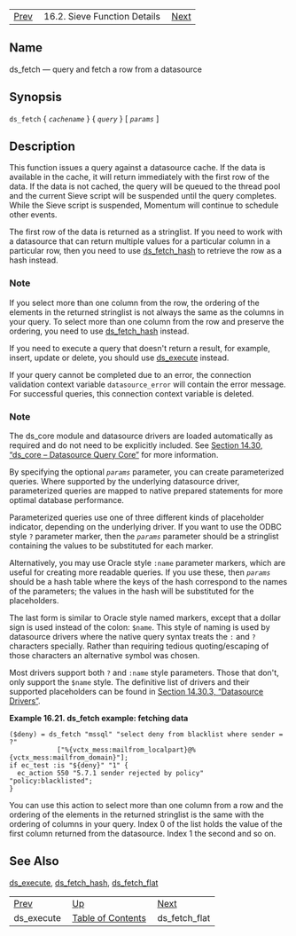 |     |     |     |
| --- | --- | --- |
| [Prev](sieve.ref.ds_execute)  | 16.2. Sieve Function Details |  [Next](sieve.ref.ds_fetch_flat) |

<a name="sieve.ref.ds_fetch"></a>
## Name

ds_fetch — query and fetch a row from a datasource

## Synopsis

`ds_fetch` { *`cachename`* } { *`query`* } [ *`params`* ]

<a name="idp29034800"></a>
## Description

This function issues a query against a datasource cache. If the data is available in the cache, it will return immediately with the first row of the data. If the data is not cached, the query will be queued to the thread pool and the current Sieve script will be suspended until the query completes. While the Sieve script is suspended, Momentum will continue to schedule other events.

The first row of the data is returned as a stringlist. If you need to work with a datasource that can return multiple values for a particular column in a particular row, then you need to use [ds_fetch_hash](sieve.ref.ds_fetch_hash "ds_fetch_hash") to retrieve the row as a hash instead.

### Note

If you select more than one column from the row, the ordering of the elements in the returned stringlist is not always the same as the columns in your query. To select more than one column from the row and preserve the ordering, you need to use [ds_fetch_hash](sieve.ref.ds_fetch_hash "ds_fetch_hash") instead.

If you need to execute a query that doesn't return a result, for example, insert, update or delete, you should use [ds_execute](sieve.ref.ds_execute "ds_execute") instead.

If your query cannot be completed due to an error, the connection validation context variable `datasource_error` will contain the error message. For successful queries, this connection context variable is deleted.

### Note

The ds_core module and datasource drivers are loaded automatically as required and do not need to be explicitly included. See [Section 14.30, “ds_core – Datasource Query Core”](modules.ds_core "14.30. ds_core – Datasource Query Core") for more information.

By specifying the optional *`params`* parameter, you can create parameterized queries. Where supported by the underlying datasource driver, parameterized queries are mapped to native prepared statements for more optimal database performance.

Parameterized queries use one of three different kinds of placeholder indicator, depending on the underlying driver. If you want to use the ODBC style `?` parameter marker, then the *`params`* parameter should be a stringlist containing the values to be substituted for each marker.

Alternatively, you may use Oracle style `:name` parameter markers, which are useful for creating more readable queries. If you use these, then *`params`* should be a hash table where the keys of the hash correspond to the names of the parameters; the values in the hash will be substituted for the placeholders.

The last form is similar to Oracle style named markers, except that a dollar sign is used instead of the colon: `$name`. This style of naming is used by datasource drivers where the native query syntax treats the `:` and `?` characters specially. Rather than requiring tedious quoting/escaping of those characters an alternative symbol was chosen.

Most drivers support both `?` and `:name` style parameters. Those that don't, only support the `$name` style. The definitive list of drivers and their supported placeholders can be found in [Section 14.30.3, “Datasource Drivers”](modules.ds_core#modules.ds_core.drivers "14.30.3. Datasource Drivers").

<a name="example.ds_fetch"></a>

**Example 16.21. ds_fetch example: fetching data**

```
($deny) = ds_fetch "mssql" "select deny from blacklist where sender = ?"
            ["%{vctx_mess:mailfrom_localpart}@%{vctx_mess:mailfrom_domain}"];
if ec_test :is "${deny}" "1" {
  ec_action 550 "5.7.1 sender rejected by policy" "policy:blacklisted";
}
```

You can use this action to select more than one column from a row and the ordering of the elements in the returned stringlist is the same with the ordering of columns in your query. Index 0 of the list holds the value of the first column returned from the datasource. Index 1 the second and so on.

<a name="idp29058432"></a>
## See Also

[ds_execute](sieve.ref.ds_execute "ds_execute"), [ds_fetch_hash](sieve.ref.ds_fetch_hash "ds_fetch_hash"), [ds_fetch_flat](sieve.ref.ds_fetch_flat "ds_fetch_flat")


|     |     |     |
| --- | --- | --- |
| [Prev](sieve.ref.ds_execute)  | [Up](sieve.ref.files) |  [Next](sieve.ref.ds_fetch_flat) |
| ds_execute  | [Table of Contents](index) |  ds_fetch_flat |
